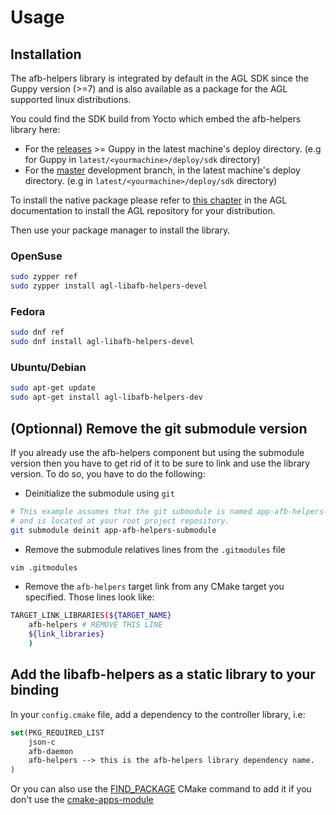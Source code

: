 # Usage

## Installation

The afb-helpers library is integrated by default in the AGL SDK since the Guppy
version (>=7) and is also available as a package for the AGL supported linux
distributions.

You could find the SDK build from Yocto which embed the afb-helpers library
here:

* For the [releases](https://download.automotivelinux.org/AGL/release/) >= Guppy
 in the latest machine's deploy directory. (e.g for Guppy in
 `latest/<yourmachine>/deploy/sdk` directory)
* For the [master](https://download.automotivelinux.org/AGL/snapshots/master/)
 development branch, in the latest machine's deploy directory. (e.g in
 `latest/<yourmachine>/deploy/sdk` directory)

To install the native package please refer to [this chapter](../1-verify-build-host.html)
in the AGL documentation to install the AGL repository for your distribution.

Then use your package manager to install the library.

### OpenSuse

```bash
sudo zypper ref
sudo zypper install agl-libafb-helpers-devel
```

### Fedora

```bash
sudo dnf ref
sudo dnf install agl-libafb-helpers-devel
```

### Ubuntu/Debian

```bash
sudo apt-get update
sudo apt-get install agl-libafb-helpers-dev
```

## (Optionnal) Remove the git submodule version

If you already use the afb-helpers component but using the submodule version
then you have to get rid of it to be sure to link and use the library version.
To do so, you have to do the following:

* Deinitialize the submodule using `git`

```bash
# This example assumes that the git submodule is named app-afb-helpers-submodule
# and is located at your root project repository.
git submodule deinit app-afb-helpers-submodule
```

* Remove the submodule relatives lines from the `.gitmodules` file

```bash
vim .gitmodules
```

* Remove the `afb-helpers` target link from any CMake target you specified.
 Those lines look like:

```bash
TARGET_LINK_LIBRARIES(${TARGET_NAME}
    afb-helpers # REMOVE THIS LINE
    ${link_libraries}
    )
```

## Add the libafb-helpers as a static library to your binding

In your `config.cmake` file, add a dependency to the controller library, i.e:

```cmake
set(PKG_REQUIRED_LIST
	json-c
	afb-daemon
	afb-helpers --> this is the afb-helpers library dependency name.
)
```

Or you can also use the [FIND_PACKAGE](https://cmake.org/cmake/help/v3.6/command/find_package.html?highlight=find_package)
CMake command to add it if you don't use the [cmake-apps-module](../cmakeafbtemplates/dev_guide/cmake-overview.html)
